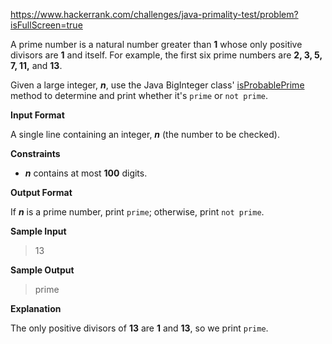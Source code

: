 https://www.hackerrank.com/challenges/java-primality-test/problem?isFullScreen=true

A prime number is a natural number greater than **1** whose only positive divisors are **1** and itself. For example, the first six prime numbers are **2, 3, 5, 7, 11,** and **13**.

Given a large integer, **_n_**, use the Java BigInteger class' [isProbablePrime](https://docs.oracle.com/javase/7/docs/api/java/math/BigInteger.html#isProbablePrime%28int%29) method to determine and print whether it's `prime` or `not prime`.

**Input Format**

A single line containing an integer, **_n_** (the number to be checked).

**Constraints**

- **_n_** contains at most **100** digits.

**Output Format**

If **_n_** is a prime number, print `prime`; otherwise, print `not prime`.

**Sample Input**

> 13

**Sample Output**

> prime

**Explanation**

The only positive divisors of **13** are **1** and **13**, so we print `prime`.